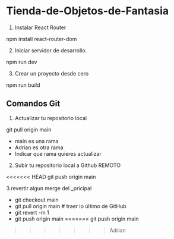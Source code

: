 # Tienda-de-Objetos-de-Fantasia

1. Instalar React Router

npm install react-router-dom

2. Iniciar servidor de desarrollo. 

npm run dev

3. Crear un proyecto desde cero

npm run build

## Comandos Git

1. Actualizar tu repositorio local

git pull origin main

* main es una rama
* Adrian es otra rama
* Indicar que rama quieres actualizar

2. Subir tu repositorio local a Github REMOTO

<<<<<<< HEAD
git push origin main

3.revertir algun merge del _pricipal

* git checkout main 
* git pull origin main   # traer lo último de GitHub
* git revert -m 1 <id-del-merge>
* git push origin main
=======
git push origin main
>>>>>>> Adrian
